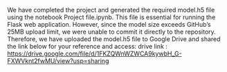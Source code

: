 We have completed the project and generated the required model.h5 file using the notebook Project file.ipynb. This file is essential for running the Flask web application.
However, since the model size exceeds GitHub’s 25MB upload limit, we were unable to commit it directly to the repository. Therefore, we have uploaded the model.h5 file to Google Drive and shared the link below for your reference and access:
drive link : https://drive.google.com/file/d/1FKZQWnWZWCA9kywbH_G-FXWVknt2fwMU/view?usp=sharing
